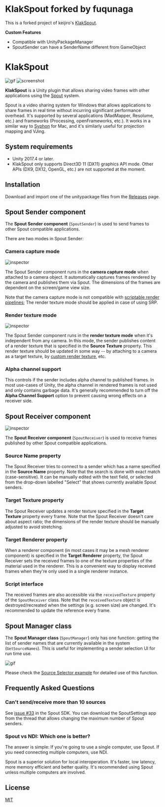 KlakSpout forked by fuqunaga
=========
This is a forked project of keijiro's [KlakSpout](https://github.com/keijiro/KlakSpout).

**Custom Features**
* Compatible with UnityPackageManager 
* SpoutSender can have a SenderName different from GameObject

KlakSpout
=========

![gif](http://i.imgur.com/LxjjcrY.gif)
![screenshot](https://i.imgur.com/8ywrjLB.png)

**KlakSpout** is a Unity plugin that allows sharing video frames with other
applications using the [Spout] system.

[Spout]: http://spout.zeal.co/

Spout is a video sharing system for Windows that allows applications to share
frames in real time without incurring significant performance overhead. It's
supported by several applications (MadMapper, Resolume, etc.) and frameworks
(Processing, openFrameworks, etc.). It works in a similar way to [Syphon] for
Mac, and it's similarly useful for projection mapping and VJing.

[Syphon]: http://syphon.v002.info/

System requirements
-------------------

- Unity 2017.4 or later.
- KlakSpout only supports Direct3D 11 (DX11) graphics API mode. Other APIs
  (DX9, DX12, OpenGL, etc.) are not supported at the moment.

Installation
------------

Download and import one of the unitypackage files from the [Releases] page.

[Releases]: https://github.com/keijiro/KlakSpout/releases

Spout Sender component
----------------------

The **Spout Sender component** (`SpoutSender`) is used to send frames to other
Spout compatible applications.

There are two modes in Spout Sender:

### Camera capture mode

![inspector](https://i.imgur.com/2QL6G8P.png)

The Spout Sender component runs in the **camera capture mode** when attached to
a camera object. It automatically captures frames rendered by the camera and
publishes them via Spout. The dimensions of the frames are dependent on the
screen/game view size.

Note that the camera capture mode is not compatible with [scriptable render
pipelines]; The render texture mode should be applied in case of using SRP.

[scriptable render pipelines]: https://docs.unity3d.com/Manual/ScriptableRenderPipeline.html

### Render texture mode

![inspector](https://i.imgur.com/ZnqC6jr.png)

The Spout Sender component runs in the **render texture mode** when it's
independent from any camera. In this mode, the sender publishes content of a
render texture that is specified in the **Source Texture** property. This
render texture should be updated in some way -- by attaching to a camera as a
target texture, by [custom render texture], etc.

[render texture]: https://docs.unity3d.com/Manual/class-RenderTexture.html
[custom render texture]: https://docs.unity3d.com/Manual/CustomRenderTextures.html

### Alpha channel support

This controls if the sender includes alpha channel to published frames. In most
use-cases of Unity, the alpha channel in rendered frames is not used and only
contains garbage data. It's generally recommended to turn off the **Alpha
Channel Support** option to prevent causing wrong effects on a receiver side.

Spout Receiver component
------------------------

![inspector](https://i.imgur.com/C3O1RDy.png)

The **Spout Receiver component** (`SpoutReceiver`) is used to receive frames
published by other Spout compatible applications.

### Source Name property

The Spout Receiver tries to connect to a sender which has a name specified in
the **Source Name** property. Note that the search is done with exact match
(case-sensitive). It can be manually edited with the text field, or selected
from the drop-down labelled "Select" that shows currently available Spout
senders.

### Target Texture property

The Spout Receiver updates a render texture specified in the **Target Texture**
property every frame. Note that the Spout Receiver doesn't care about aspect
ratio; the dimensions of the render texture should be manually adjusted to
avoid stretching.

### Target Renderer property

When a renderer component (in most cases it may be a mesh renderer component)
is specified in the **Target Renderer** property, the Spout Receiver sets the
received frames to one of the texture properties of the material used in the
renderer. This is a convenient way to display received frames when they're only
used in a single renderer instance.

### Script interface

The received frames are also accessible via the `receivedTexture` property of
the `SpoutReceiver` class. Note that the `receivedTexture` object is
destroyed/recreated when the settings (e.g. screen size) are changed. It's
recommended to update the reference every frame.

Spout Manager class
-------------------

The **Spout Manager class** (`SpoutManager`) only has one function: getting the
list of sender names that are currently available in the system
(`GetSourceNames`). This is useful for implementing a sender selection UI
for run time use.

![gif](https://i.imgur.com/C4XUzLk.gif)

Please check the [Source Selector example] for detailed use of this function.

[Source Selector example]: Assets/Test/SourceSelector.cs

Frequently Asked Questions
--------------------------

### Can't send/receive more than 10 sources

See [issue #33] in the Spout SDK. You can download the SpoutSettings app from
the thread that allows changing the maximum number of Spout senders.

[issue #33]: https://github.com/leadedge/Spout2/issues/33

### Spout vs NDI: Which one is better?

The answer is simple: If you're going to use a single computer, use Spout. If
you need connecting multiple computers, use NDI.

Spout is a superior solution for local interoperation. It's faster, low latency,
more memory efficient and better quality. It's recommended using Spout unless
multiple computers are involved.

License
-------

[MIT](LICENSE.md)
